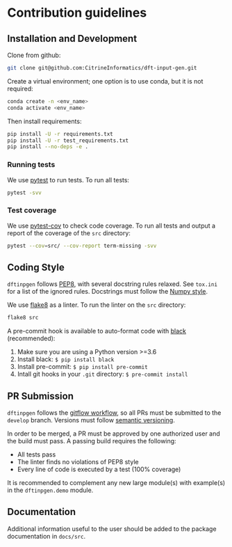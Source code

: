 # Contribution guidelines

## Installation and Development

Clone from github:
```bash
git clone git@github.com:CitrineInformatics/dft-input-gen.git
```

Create a virtual environment;
one option is to use conda, but it is not required:
```bash
conda create -n <env_name>
conda activate <env_name>
```

Then install requirements:
```bash
pip install -U -r requirements.txt
pip install -U -r test_requirements.txt
pip install --no-deps -e .
```

### Running tests
We use [pytest](https://docs.pytest.org/en/stable/contents.html) to run tests.
To run all tests:
```bash
pytest -svv
```

### Test coverage

We use [pytest-cov](https://pytest-cov.readthedocs.io/en/latest) to check
code coverage.
To run all tests and output a report of the coverage of the `src` directory:
```bash
pytest --cov=src/ --cov-report term-missing -svv
```

## Coding Style

`dftinpgen` follows [PEP8](https://www.python.org/dev/peps/pep-0008/), with
several docstring rules relaxed.
See `tox.ini` for a list of the ignored rules.
Docstrings must follow the
[Numpy style](https://numpydoc.readthedocs.io/en/latest/format.html).

We use [flake8](https://flake8.pycqa.org/en/latest/) as a linter.
To run the linter on the `src` directory:
```bash
flake8 src
```

A pre-commit hook is available to auto-format code with
[black](https://black.readthedocs.io/en/stable) (recommended):

1. Make sure you are using a Python version >=3.6
2. Install black: ``$ pip install black``
3. Install pre-commit: ``$ pip install pre-commit``
4. Intall git hooks in your ``.git`` directory: ``$ pre-commit install``


## PR Submission

`dftinpgen` follows the
[gitflow workflow](https://www.atlassian.com/git/tutorials/comparing-workflows#gitflow-workflow),
so all PRs must be submitted to the `develop` branch.
Versions must follow [semantic versioning](https://semver.org/).

In order to be merged, a PR must be approved by one authorized user and the
build must pass.
A passing build requires the following:
* All tests pass
* The linter finds no violations of PEP8 style
* Every line of code is executed by a test (100% coverage)

It is recommended to complement any new large module(s) with
example(s) in the `dftinpgen.demo` module.


## Documentation

Additional information useful to the user should be added to the package
documentation in `docs/src`.